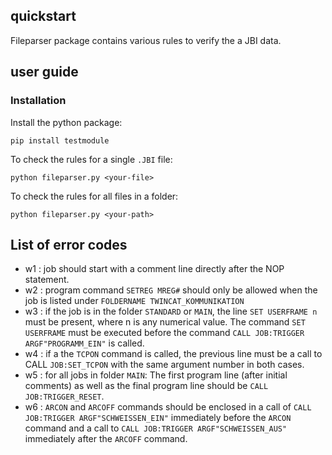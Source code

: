 ## quickstart
Fileparser package contains various rules to verify the a JBI data.

## user guide

### Installation

Install the python package:

    pip install testmodule

To check the rules for a single `.JBI` file:

    python fileparser.py <your-file>

To check the rules for all files in a folder:

    python fileparser.py <your-path>

## List of error codes

- w1 : job should start with a comment line
    directly after the NOP statement.
- w2 : program command `SETREG MREG#` should only be allowed when the job is listed under `FOLDERNAME TWINCAT_KOMMUNIKATION`
- w3 : if the job is in the folder `STANDARD` or `MAIN`, the line `SET USERFRAME n` must be present, where n is any numerical value. The command `SET USERFRAME` must be executed before the command `CALL JOB:TRIGGER ARGF"PROGRAMM_EIN"` is called.
- w4 : if a the `TCPON` command is called, the previous line must be a call to CALL `JOB:SET_TCPON` with the same argument number in both cases.
- w5 : for all jobs in folder `MAIN`: The first program line (after initial comments) as well as the final program line should be `CALL JOB:TRIGGER_RESET`.
- w6 : `ARCON` and `ARCOFF` commands should be enclosed in a call of `CALL JOB:TRIGGER ARGF"SCHWEISSEN_EIN"` immediately before the `ARCON` command and a call to `CALL JOB:TRIGGER ARGF"SCHWEISSEN_AUS"` immediately after the `ARCOFF` command.

